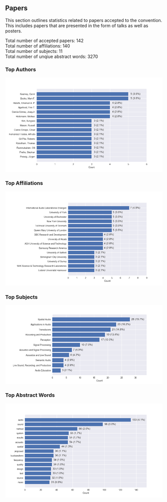
## Papers
This section outlines statistics related to papers accepted to the convention. This includes papers that are presented in the form of talks as well as posters. 

Total number of accepted papers: 142<br/>
Total number of affiliations: 140<br/>
Total number of subjects: 11<br/>
Total number of unqiue abstract words: 3270<br/>

### Top Authors

![authors](img/paper_authors.png) 

### Top Affiliations
![affiliations](img/paper_affiliations.png) 

### Top Subjects

![subjects](img/paper_subjects.png) 

### Top Abstract Words

![authors](img/abstract_words.png) 
